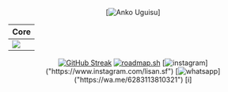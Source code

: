 <div align="center">
  
  [![Anko Uguisu]("https://media.tenor.com/Z9SazAegMbIAAAAd/aurelius467385-yofukashi-no-uta.gif")]

| Core |
|------|
| [![](https://skillicons.dev/icons?i=js)](https://skillicons.dev) |

  [![GitHub Streak](https://streak-stats.demolab.com?user=lisanshidqifarizan&theme=dark&hide_border=true&border_radius=0&mode=weekly&card_width=500&card_height=200)](https://git.io/streak-stats)
  [![roadmap.sh](https://roadmap.sh/card/wide/64e75b13b128dce3cb6f9bb7?variant=dark&roadmaps=frontend%2Cjavascript%2Cnodejs%2Creact)](https://roadmap.sh)
  [![instagram]("https://img.shields.io/badge/Instagram-E4405F?style=for-the-badge&logo=instagram&logoColor=white")]("https://www.instagram.com/lisan.sf") 
  [![whatsapp]("https://img.shields.io/badge/WhatsApp-25D366?style=for-the-badge&logo=whatsapp&logoColor=white")]("https://wa.me/6283113810321") 
  [i[]("https://profile-counter.glitch.me/lisanshidqifarizan/count.svg?")]

</div>
